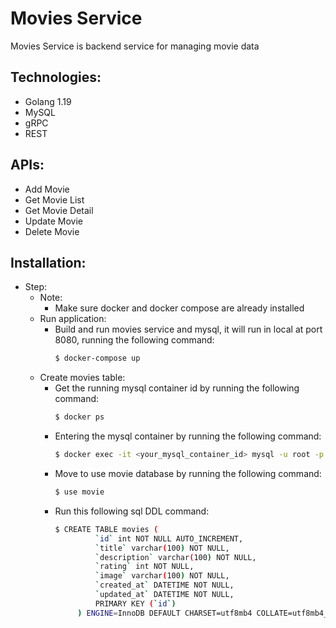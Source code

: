 # Movies Service
Movies Service is backend service for managing movie data

## Technologies:
* Golang 1.19
* MySQL
* gRPC
* REST

## APIs:
* Add Movie
* Get Movie List
* Get Movie Detail
* Update Movie
* Delete Movie

## Installation:
* Step:
    * Note:
        - Make sure docker and docker compose are already installed
    * Run application:
        - Build and run movies service and mysql, it will run in local at port 8080, running the following command:
           ```bash
           $ docker-compose up
           ```
    * Create movies table:
        - Get the running mysql container id by running the following command:
           ```bash
           $ docker ps
           ```
        - Entering the mysql container by running the following command:
           ```bash
           $ docker exec -it <your_mysql_container_id> mysql -u root -p root
           ```
        - Move to use movie database by running the following command:
           ```bash
           $ use movie
           ```
        - Run this following sql DDL command:
           ```bash
           $ CREATE TABLE movies (
                    `id` int NOT NULL AUTO_INCREMENT,
                    `title` varchar(100) NOT NULL,
                    `description` varchar(100) NOT NULL,
                    `rating` int NOT NULL,
                    `image` varchar(100) NOT NULL,
                    `created_at` DATETIME NOT NULL,
                    `updated_at` DATETIME NOT NULL,
                    PRIMARY KEY (`id`)
                ) ENGINE=InnoDB DEFAULT CHARSET=utf8mb4 COLLATE=utf8mb4_0900_ai_ci;
            ```
